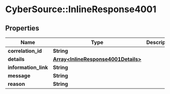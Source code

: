# CyberSource::InlineResponse4001

## Properties
Name | Type | Description | Notes
------------ | ------------- | ------------- | -------------
**correlation_id** | **String** |  | [optional] 
**details** | [**Array&lt;InlineResponse4001Details&gt;**](InlineResponse4001Details.md) |  | [optional] 
**information_link** | **String** |  | [optional] 
**message** | **String** |  | 
**reason** | **String** |  | 


